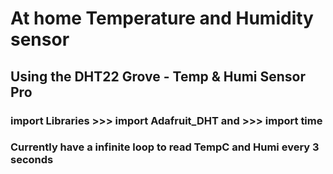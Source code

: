 # At home Temperature and Humidity sensor
## Using the DHT22 Grove - Temp & Humi Sensor Pro

### import Libraries >>> import  Adafruit_DHT and  >>> import time

### Currently have a infinite loop to read TempC and Humi every 3 seconds
